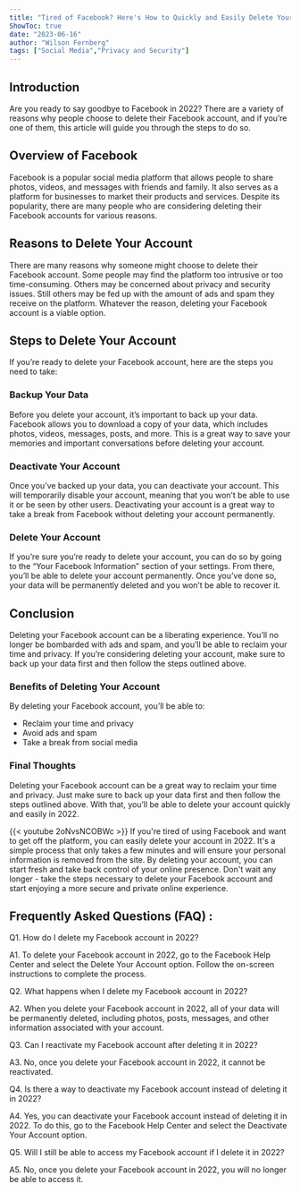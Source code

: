 ```yaml
---
title: "Tired of Facebook? Here's How to Quickly and Easily Delete Your Account in 2022!"
ShowToc: true 
date: "2023-06-16"
author: "Wilson Fernberg" 
tags: ["Social Media","Privacy and Security"]
---
```

## Introduction
Are you ready to say goodbye to Facebook in 2022? There are a variety of reasons why people choose to delete their Facebook account, and if you’re one of them, this article will guide you through the steps to do so. 

## Overview of Facebook
Facebook is a popular social media platform that allows people to share photos, videos, and messages with friends and family. It also serves as a platform for businesses to market their products and services. Despite its popularity, there are many people who are considering deleting their Facebook accounts for various reasons. 

## Reasons to Delete Your Account
There are many reasons why someone might choose to delete their Facebook account. Some people may find the platform too intrusive or too time-consuming. Others may be concerned about privacy and security issues. Still others may be fed up with the amount of ads and spam they receive on the platform. Whatever the reason, deleting your Facebook account is a viable option. 

## Steps to Delete Your Account
If you’re ready to delete your Facebook account, here are the steps you need to take: 

### Backup Your Data
Before you delete your account, it’s important to back up your data. Facebook allows you to download a copy of your data, which includes photos, videos, messages, posts, and more. This is a great way to save your memories and important conversations before deleting your account. 

### Deactivate Your Account
Once you’ve backed up your data, you can deactivate your account. This will temporarily disable your account, meaning that you won’t be able to use it or be seen by other users. Deactivating your account is a great way to take a break from Facebook without deleting your account permanently. 

### Delete Your Account
If you’re sure you’re ready to delete your account, you can do so by going to the “Your Facebook Information” section of your settings. From there, you’ll be able to delete your account permanently. Once you’ve done so, your data will be permanently deleted and you won’t be able to recover it. 

## Conclusion
Deleting your Facebook account can be a liberating experience. You’ll no longer be bombarded with ads and spam, and you’ll be able to reclaim your time and privacy. If you’re considering deleting your account, make sure to back up your data first and then follow the steps outlined above. 

### Benefits of Deleting Your Account
By deleting your Facebook account, you’ll be able to: 

* Reclaim your time and privacy 
* Avoid ads and spam 
* Take a break from social media 

### Final Thoughts
Deleting your Facebook account can be a great way to reclaim your time and privacy. Just make sure to back up your data first and then follow the steps outlined above. With that, you’ll be able to delete your account quickly and easily in 2022.

{{< youtube 2oNvsNCOBWc >}} 
If you're tired of using Facebook and want to get off the platform, you can easily delete your account in 2022. It's a simple process that only takes a few minutes and will ensure your personal information is removed from the site. By deleting your account, you can start fresh and take back control of your online presence. Don't wait any longer - take the steps necessary to delete your Facebook account and start enjoying a more secure and private online experience.

## Frequently Asked Questions (FAQ) :
Q1. How do I delete my Facebook account in 2022?

A1. To delete your Facebook account in 2022, go to the Facebook Help Center and select the Delete Your Account option. Follow the on-screen instructions to complete the process.

Q2. What happens when I delete my Facebook account in 2022?

A2. When you delete your Facebook account in 2022, all of your data will be permanently deleted, including photos, posts, messages, and other information associated with your account.

Q3. Can I reactivate my Facebook account after deleting it in 2022?

A3. No, once you delete your Facebook account in 2022, it cannot be reactivated.

Q4. Is there a way to deactivate my Facebook account instead of deleting it in 2022?

A4. Yes, you can deactivate your Facebook account instead of deleting it in 2022. To do this, go to the Facebook Help Center and select the Deactivate Your Account option.

Q5. Will I still be able to access my Facebook account if I delete it in 2022?

A5. No, once you delete your Facebook account in 2022, you will no longer be able to access it.



